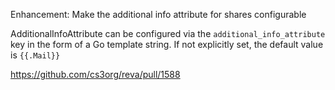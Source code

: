 Enhancement: Make the additional info attribute for shares configurable

AdditionalInfoAttribute can be configured via the `additional_info_attribute`
key in the form of a Go template string. If not explicitly set, the default
value is `{{.Mail}}`

https://github.com/cs3org/reva/pull/1588
